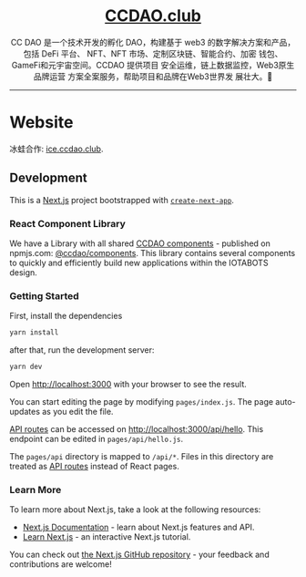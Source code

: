 <h1 align="center"><a href="https://ccdao.club">CCDAO.club</a></h1>

<p align="center">CC DAO 是一个技术开发的孵化 DAO，构建基于 web3 的数字解决方案和产品，包括 DeFi 平台、 NFT、NFT 市场、定制区块链、智能合约、加密 钱包、GameFi和元宇宙空间。CCDAO 提供项目 安全运维，链上数据监控，Web3原生品牌运营 方案全案服务，帮助项目和品牌在Web3世界发 展壮大。🤖</p>



---

# Website

冰蛙合作: [ice.ccdao.club](https://ice.ccdao.club).



## Development

This is a [Next.js](https://nextjs.org/) project bootstrapped with [`create-next-app`](https://github.com/vercel/next.js/tree/canary/packages/create-next-app).

### React Component Library

We have a Library with all shared [CCDAO components](https://github.com/0xcii/nft-ui-components) - published on npmjs.com: [@ccdao/components](https://www.npmjs.com/package/@ccdao/components). This library contains several components to quickly and efficiently build new applications within the IOTABOTS design.


### Getting Started

First, install the dependencies

```bash
yarn install
```

after that, run the development server:

```bash
yarn dev
```

Open [http://localhost:3000](http://localhost:3000) with your browser to see the result.

You can start editing the page by modifying `pages/index.js`. The page auto-updates as you edit the file.

[API routes](https://nextjs.org/docs/api-routes/introduction) can be accessed on [http://localhost:3000/api/hello](http://localhost:3000/api/hello). This endpoint can be edited in `pages/api/hello.js`.

The `pages/api` directory is mapped to `/api/*`. Files in this directory are treated as [API routes](https://nextjs.org/docs/api-routes/introduction) instead of React pages.

### Learn More

To learn more about Next.js, take a look at the following resources:

- [Next.js Documentation](https://nextjs.org/docs) - learn about Next.js features and API.
- [Learn Next.js](https://nextjs.org/learn) - an interactive Next.js tutorial.

You can check out [the Next.js GitHub repository](https://github.com/vercel/next.js/) - your feedback and contributions are welcome!
